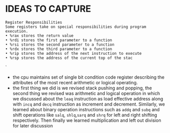 # IDEAS TO CAPTURE

```
Register Responsibilities
Some registers take on special responsibilities during program execution.
• %rax stores the return value
• %rdi stores the first parameter to a function
• %rsi stores the second parameter to a function
• %rdx stores the third parameter to a function
• %rip stores the address of the next instruction to execute
• %rsp stores the address of the current top of the stac
```
`
- the cpu maintains set of single bit condition code register describing the attributes of the most recent arithmetic or logical operating.
- the first thing we did is we revised stack pushing and popping, the second thing we revised was arithmetic and logical operation in which we discussed about the `leaq` instruction as load effective address along with `incq` and `decq` instruction as increment and decrement. Similarly, we learned about binary operation instructions such as `addq` and `subq` and shift operations like `salq`, `shlq`,`sarq` and `shrq` for left and right shifting respectively. Then finally we learned multiplication and left out division for later discussion